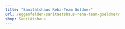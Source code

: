 ```yaml
---
title: "Sanitätshaus Reha-Team Göldner"
url: /eggenfelden/sanitaetshaus-reha-team-goeldner/
shop: Sanitätshaus
---
```

